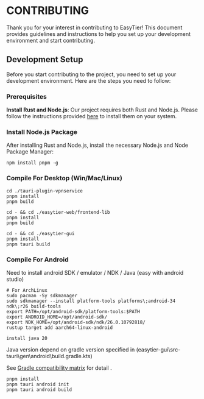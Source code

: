 # CONTRIBUTING

Thank you for your interest in contributing to EasyTier! This document provides guidelines and instructions to help you set up your development environment and start contributing.

## Development Setup

Before you start contributing to the project, you need to set up your development environment. Here are the steps you need to follow:

### Prerequisites

**Install Rust and Node.js**: Our project requires both Rust and Node.js. Please follow the instructions provided [here](https://tauri.app/v1/guides/getting-started/prerequisites) to install them on your system.

### Install Node.js Package

After installing Rust and Node.js, install the necessary Node.js and Node Package Manager:

```shell
npm install pnpm -g
```

### Compile For Desktop (Win/Mac/Linux)

```
cd ./tauri-plugin-vpnservice
pnpm install
pnpm build

cd - && cd ./easytier-web/frontend-lib
pnpm install
pnpm build

cd - && cd ./easytier-gui
pnpm install
pnpm tauri build
```

### Compile For Android

Need to install android SDK / emulator / NDK / Java (easy with android studio)

```
# For ArchLinux
sudo pacman -Sy sdkmanager
sudo sdkmanager --install platform-tools platforms\;android-34 ndk\;r26 build-tools
export PATH=/opt/android-sdk/platform-tools:$PATH
export ANDROID_HOME=/opt/android-sdk/
export NDK_HOME=/opt/android-sdk/ndk/26.0.10792818/
rustup target add aarch64-linux-android

install java 20
```

Java version depend on gradle version specified in (easytier-gui\src-tauri\gen\android\build.gradle.kts)

See [Gradle compatibility matrix](https://docs.gradle.org/current/userguide/compatibility.html) for detail .

```
pnpm install
pnpm tauri android init
pnpm tauri android build
```
